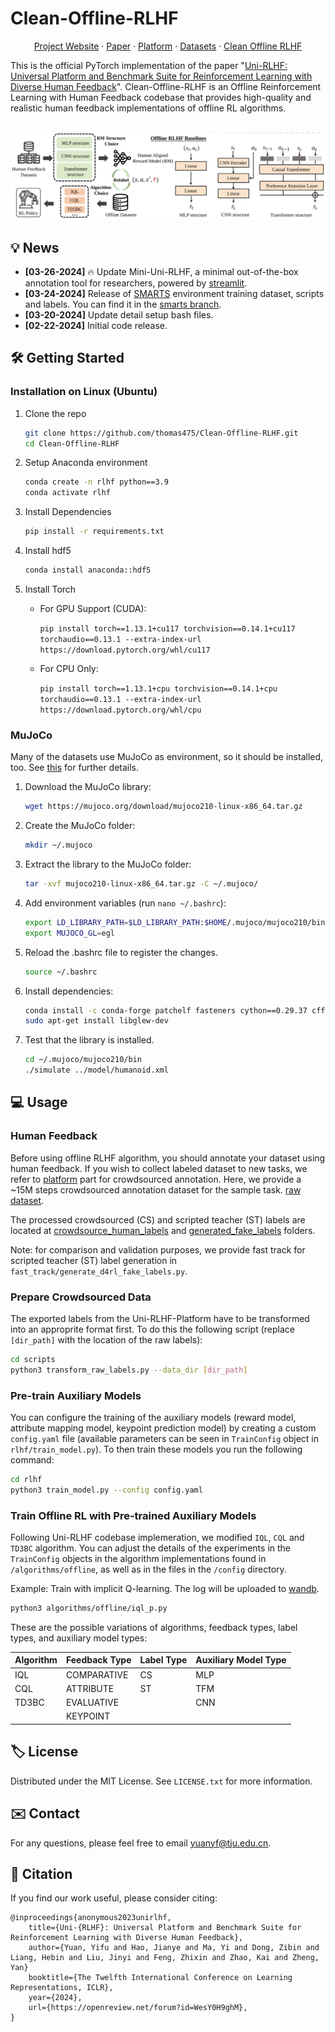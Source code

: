 # Clean-Offline-RLHF

<p align="center">
<a href="https://uni-rlhf.github.io/">Project Website</a>
·
<a href="https://arxiv.org/abs/2402.02423">Paper</a>
·
<a href="">Platform</a>
·
<a href="https://drive.google.com/drive/folders/1JMWyl0iAm2JJ5pOBW5M9kTOj6pJn8H3N?usp=drive_link">Datasets</a>
·
<a href="https://github.com/thomas475/Uni-RLHF">Clean Offline RLHF</a>
</p>

This is the official PyTorch implementation of the paper "[Uni-RLHF: Universal Platform and Benchmark Suite for Reinforcement Learning with Diverse Human Feedback](https://arxiv.org/abs/2402.02423)". Clean-Offline-RLHF is an Offline Reinforcement Learning with Human Feedback codebase that provides high-quality and realistic human feedback implementations of offline RL algorithms. 
<p align="center">
    <br>
    <img src="assets/offline-RLHF.png" width="700"/>
    <br>
<p>

## 💡 News

- **[03-26-2024]** 🔥 Update Mini-Uni-RLHF, a minimal out-of-the-box annotation tool for researchers, powered by [streamlit](https://streamlit.io/).  
- **[03-24-2024]** Release of [SMARTS](https://github.com/huawei-noah/SMARTS) environment training dataset, scripts and labels. You can find it 
in the [smarts branch](https://github.com/pickxiguapi/Clean-Offline-RLHF/tree/smarts).
- **[03-20-2024]** Update detail setup bash files.  
- **[02-22-2024]** Initial code release.    


## 🛠️ Getting Started

### Installation on Linux (Ubuntu)

1. Clone the repo
   ```sh
   git clone https://github.com/thomas475/Clean-Offline-RLHF.git
   cd Clean-Offline-RLHF
   ```
2. Setup Anaconda environment
    ```sh
    conda create -n rlhf python==3.9
    conda activate rlhf
    ```
3. Install Dependencies
    ```sh
    pip install -r requirements.txt
    ```
4. Install hdf5
    ```sh
    conda install anaconda::hdf5
    ```
5. Install Torch
    * For GPU Support (CUDA):

        ```pip install torch==1.13.1+cu117 torchvision==0.14.1+cu117 torchaudio==0.13.1 --extra-index-url https://download.pytorch.org/whl/cu117```
    
    * For CPU Only:
    
        ```pip install torch==1.13.1+cpu torchvision==0.14.1+cpu torchaudio==0.13.1 --extra-index-url https://download.pytorch.org/whl/cpu```
   
### MuJoCo

Many of the datasets use MuJoCo as environment, so it should be installed, too. See [this](https://gist.github.com/saratrajput/60b1310fe9d9df664f9983b38b50d5da) for further details.

1. Download the MuJoCo library:
    ```sh
    wget https://mujoco.org/download/mujoco210-linux-x86_64.tar.gz
    ```
2. Create the MuJoCo folder:
    ```sh
    mkdir ~/.mujoco
    ```
3. Extract the library to the MuJoCo folder:
    ```sh
    tar -xvf mujoco210-linux-x86_64.tar.gz -C ~/.mujoco/
    ```
4. Add environment variables (run `nano ~/.bashrc`):
    ```sh
    export LD_LIBRARY_PATH=$LD_LIBRARY_PATH:$HOME/.mujoco/mujoco210/bin
    export MUJOCO_GL=egl
    ```
5. Reload the .bashrc file to register the changes.
    ```sh
    source ~/.bashrc
    ```
6. Install dependencies:
    ```sh
    conda install -c conda-forge patchelf fasteners cython==0.29.37 cffi pyglfw libllvm11 imageio glew glfw mesalib
    sudo apt-get install libglew-dev
    ```
7. Test that the library is installed.
    ```sh
    cd ~/.mujoco/mujoco210/bin
    ./simulate ../model/humanoid.xml
    ``` 

## 💻 Usage

### Human Feedback

Before using offline RLHF algorithm, you should annotate your dataset using human feedback. If you wish to collect labeled dataset to new tasks, we refer to [platform]() part for crowdsourced annotation. Here, we provide a ~15M steps crowdsourced annotation dataset for the sample task. [raw dataset](https://drive.google.com/drive/folders/1JMWyl0iAm2JJ5pOBW5M9kTOj6pJn8H3N?usp=drive_link). 

The processed crowdsourced (CS) and scripted teacher (ST) labels are located at [crowdsource_human_labels](crowdsource_human_labels/) and [generated_fake_labels](generated_fake_labels/) folders.

Note: for comparison and validation purposes, we provide fast track for scripted teacher (ST) label generation in `fast_track/generate_d4rl_fake_labels.py`.

### Prepare Crowdsourced Data

The exported labels from the Uni-RLHF-Platform have to be transformed into an approprite format first. To do this the following script (replace `[dir_path]` with the location of the raw labels):
```bash
cd scripts
python3 transform_raw_labels.py --data_dir [dir_path]
```

### Pre-train Auxiliary Models

You can configure the training of the auxiliary models (reward model, attribute mapping model, keypoint prediction model) by creating a custom `config.yaml` file (available parameters can be seen in `TrainConfig` object in `rlhf/train_model.py`). To then train these models you run the following command:
```bash
cd rlhf
python3 train_model.py --config config.yaml
```

### Train Offline RL with Pre-trained Auxiliary Models 

Following Uni-RLHF codebase implemeration, we modified `IQL`, `CQL` and `TD3BC` algorithm. You can adjust the details of the experiments in the `TrainConfig` objects in the algorithm implementations found in `/algorithms/offline`, as well as in the files in the `/config` directory.

Example: Train with implicit Q-learning. The log will be uploaded to [wandb](https://wandb.ai/site).
```bash
python3 algorithms/offline/iql_p.py
```

These are the possible variations of algorithms, feedback types, label types, and auxiliary model types:

| Algorithm | Feedback Type | Label Type | Auxiliary Model Type |
|-----------|---------------|------------|----------------------|
| IQL       | COMPARATIVE   | CS         | MLP                  |
| CQL       | ATTRIBUTE     | ST         | TFM                  |
| TD3BC     | EVALUATIVE    |            | CNN                  |
|           | KEYPOINT      |            |                      |


<!-- LICENSE -->
## 🏷️ License

Distributed under the MIT License. See `LICENSE.txt` for more information.

<!-- CONTACT -->
## ✉️ Contact

For any questions, please feel free to email yuanyf@tju.edu.cn.

<!-- CITATION -->
## 📝 Citation

If you find our work useful, please consider citing:
```
@inproceedings{anonymous2023unirlhf,
    title={Uni-{RLHF}: Universal Platform and Benchmark Suite for Reinforcement Learning with Diverse Human Feedback},
    author={Yuan, Yifu and Hao, Jianye and Ma, Yi and Dong, Zibin and Liang, Hebin and Liu, Jinyi and Feng, Zhixin and Zhao, Kai and Zheng, Yan}
    booktitle={The Twelfth International Conference on Learning Representations, ICLR},
    year={2024},
    url={https://openreview.net/forum?id=WesY0H9ghM},
}
```

